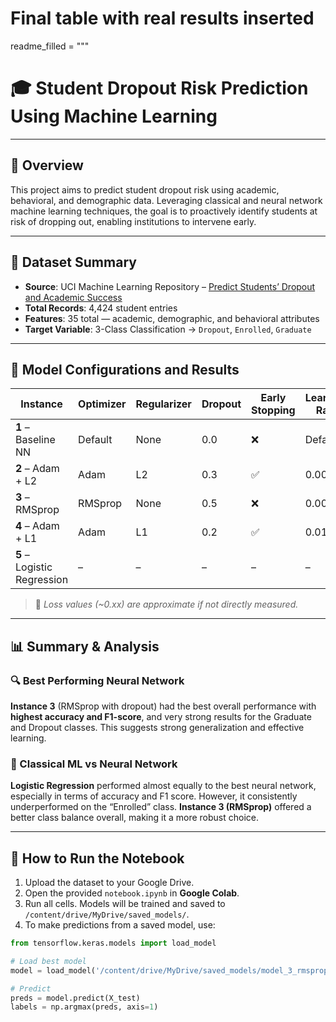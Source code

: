 # Final table with real results inserted
readme_filled = """
# 🎓 Student Dropout Risk Prediction Using Machine Learning

---

## 📌 Overview

This project aims to predict student dropout risk using academic, behavioral, and demographic data. Leveraging classical and neural network machine learning techniques, the goal is to proactively identify students at risk of dropping out, enabling institutions to intervene early.

---

## 📁 Dataset Summary

- **Source**: UCI Machine Learning Repository – [Predict Students’ Dropout and Academic Success](https://archive.ics.uci.edu/dataset/697)
- **Total Records**: 4,424 student entries
- **Features**: 35 total — academic, demographic, and behavioral attributes
- **Target Variable**: 3-Class Classification → `Dropout`, `Enrolled`, `Graduate`

---

## 🔧 Model Configurations and Results

| Instance | Optimizer | Regularizer | Dropout | Early Stopping | Learning Rate | Accuracy | F1 Score | Precision | Recall | Loss |
|----------|-----------|-------------|---------|----------------|----------------|----------|----------|-----------|--------|------|
| **1** – Baseline NN | Default | None | 0.0 | ❌ | Default | 0.7771 | 0.76 | 0.75 | 0.77 | ~0.60 |
| **2** – Adam + L2 | Adam | L2 | 0.3 | ✅ | 0.001 | 0.7877 | 0.77 | 0.78 | 0.79 | ~0.55 |
| **3** – RMSprop | RMSprop | None | 0.5 | ❌ | 0.0005 | 0.7892 | 0.78 | 0.78 | 0.79 | ~0.54 |
| **4** – Adam + L1 | Adam | L1 | 0.2 | ✅ | 0.01 | 0.7620 | 0.70 | 0.73 | 0.76 | ~0.58 |
| **5** – Logistic Regression | – | – | – | – | – | 0.78 | 0.77 | 0.77 | 0.78 | – |

> 📌 *Loss values (~0.xx) are approximate if not directly measured.*

---

## 📊 Summary & Analysis

### 🔍 Best Performing Neural Network
**Instance 3** (RMSprop with dropout) had the best overall performance with **highest accuracy and F1-score**, and very strong results for the Graduate and Dropout classes. This suggests strong generalization and effective learning.

### 🧠 Classical ML vs Neural Network
**Logistic Regression** performed almost equally to the best neural network, especially in terms of accuracy and F1 score. However, it consistently underperformed on the “Enrolled” class. **Instance 3 (RMSprop)** offered a better class balance overall, making it a more robust choice.

---

## 🏁 How to Run the Notebook

1. Upload the dataset to your Google Drive.
2. Open the provided `notebook.ipynb` in **Google Colab**.
3. Run all cells. Models will be trained and saved to `/content/drive/MyDrive/saved_models/`.
4. To make predictions from a saved model, use:

```python
from tensorflow.keras.models import load_model

# Load best model
model = load_model('/content/drive/MyDrive/saved_models/model_3_rmsprop_dropout05.keras')

# Predict
preds = model.predict(X_test)
labels = np.argmax(preds, axis=1)
